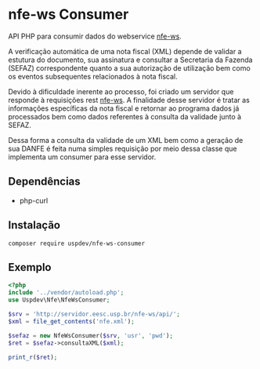 # nfe-ws Consumer

API PHP para consumir dados do webservice [nfe-ws](https://github.com/uspdev/nfe-ws).

A verificação automática de uma nota fiscal (XML) depende de validar a estutura do documento, sua assinatura e consultar a Secretaria da Fazenda (SEFAZ) correspondente quanto a sua autorização de utilização bem como os eventos subsequentes relacionados à nota fiscal.

Devido à dificuldade inerente ao processo, foi criado um servidor que responde à requisições rest [nfe-ws](https://github.com/uspdev/nfe-ws). A finalidade desse servidor é tratar as informações específicas da nota fiscal e retornar ao programa dados já processados bem como dados referentes à consulta da validade junto à SEFAZ.

Dessa forma a consulta da validade de um XML bem como a geração de sua DANFE é feita numa simples requisição por meio dessa classe que implementa um consumer para esse servidor.


## Dependências

* php-curl

## Instalação

`composer require uspdev/nfe-ws-consumer`

## Exemplo

```php
<?php
include '../vendor/autoload.php';
use Uspdev\Nfe\NfeWsConsumer;

$srv = 'http://servidor.eesc.usp.br/nfe-ws/api/';
$xml = file_get_contents('nfe.xml');

$sefaz = new NfeWsConsumer($srv, 'usr', 'pwd');
$ret = $sefaz->consultaXML($xml);

print_r($ret);
```